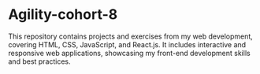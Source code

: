 # Agility-cohort-8
This repository contains projects and exercises from my web development, covering HTML, CSS, JavaScript, and React.js. It includes interactive and responsive web applications, showcasing my front-end development skills and best practices.
